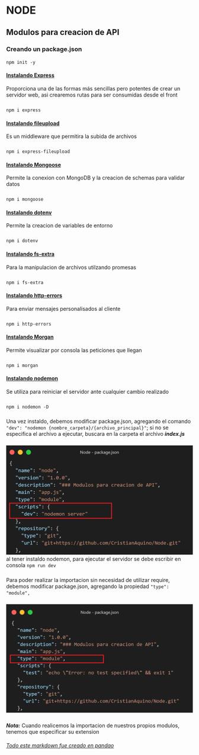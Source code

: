 # NODE

## Modulos para creacion de API

### Creando un package.json

`npm init -y`

#### [Instalando Express](https://expressjs.com/en/starter/installing.html "Instalando Express")

Proporciona una de las formas más sencillas pero potentes de crear un servidor web, asi crearemos rutas para ser consumidas desde el front

###

`npm i express`

#### [Instalando fileupload](https://www.npmjs.com/package/express-fileupload "Instalando fileupload")

Es un middleware que permitira la subida de archivos

###

`npm i express-fileupload`

#### [Instalando Mongoose](https://mongoosejs.com/docs/guide.html "Instalando Mongoose")

Permite la conexion con MongoDB y la creacion de schemas para validar datos

###

`npm i mongoose`

#### [Instalando dotenv](https://www.npmjs.com/package/dotenv "Instalando dotenv")

Permite la creacion de variables de entorno

###

`npm i dotenv`

#### [Instalando fs-extra](https://www.npmjs.com/package/fs-extra "Instalando fs-extra")

Para la manipulacion de archivos utilzando promesas

###

`npm i fs-extra`

#### [Instalando http-errors](https://www.npmjs.com/package/http-errors/v/1.7.0 "Instalando http-errors")

Para enviar mensajes personalisados al cliente

###

`npm i http-errors`

#### [Instalando Morgan](https://www.npmjs.com/package/morgan "Instalando Morgan")

Permite visualizar por consola las peticiones que llegan

###

`npm i morgan`

#### [Instalando nodemon](https://www.npmjs.com/package/nodemon "Instalando nodemon")

Se utiliza para reiniciar el servidor ante cualquier cambio realizado

###

`npm i nodemon -D`

###

Una vez instaldo, debemos modificar package.json, agregando el comando `"dev": "nodemon {nombre_carpeta}/{archivo_principal}"`; si no se especifica el archivo a ejecutar, buscara en la carpeta el archivo **_index.js_**

###

![](./img/nodemon.png)
al tener instaldo nodemon, para ejecutar el servidor se debe escribir en consola `npm run dev`

###

Para poder realizar la importacion sin necesidad de utilizar require, debemos modificar package.json, agregando la propiedad `"type": "module",`

###

![](./img/package.png)

###

**_Nota:_** Cuando realicemos la importacion de nuestros propios modulos, tenemos que especificar su extension

###### [Todo este markdown fue creado en pandao](https://pandao.github.io/editor.md/en.html "Todo este markdown fue creado en pandao")
